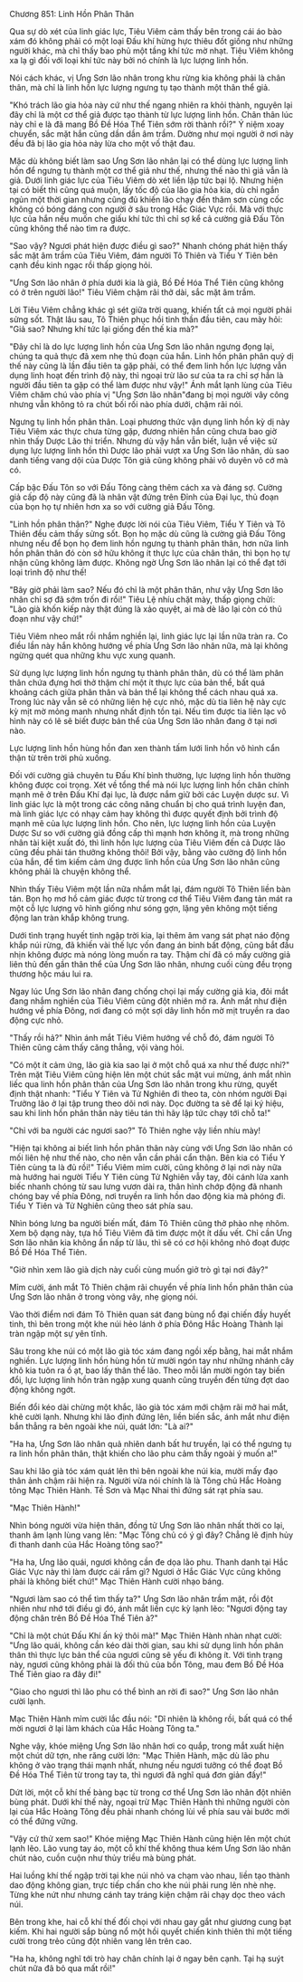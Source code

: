 




Chương 851: Linh Hồn Phân Thân


Qua sự dò xét của linh giác lực, Tiêu Viêm cảm thấy bên trong cái áo bào xám đó không phải có một loại Đấu khí hừng hực thiêu đốt giống như những người khác, mà chỉ thấy bao phủ một tầng khí tức mờ nhạt. Tiêu Viêm không xa lạ gì đối với loại khí tức này bởi nó chính là lực lượng linh hồn.

Nói cách khác, vị Ưng Sơn lão nhân trong khu rừng kia không phải là chân thân, mà chỉ là linh hồn lực lượng ngưng tụ tạo thành một thân thể giả.

"Khó trách lão gia hỏa này cứ như thế ngang nhiên ra khỏi thành, nguyên lại đây chỉ là một cơ thể giả được tạo thành từ lực lượng linh hồn. Chân thân lúc này chỉ e là đã mang Bồ Đề Hóa Thể Tiên sớm rời thành rồi?" Ý niệm xoay chuyển, sắc mặt hắn cũng dần dần âm trầm. Dường như mọi người ở nơi này đều đã bị lão gia hỏa này lừa cho một vố thật đau.

Mặc dù không biết làm sao Ưng Sơn lão nhân lại có thể dùng lực lượng linh hồn để ngưng tụ thành một cơ thể giả như thế, nhưng thế nào thì giả vẫn là giả. Dưới linh giác lực của Tiêu Viêm dò xét liền lập tức bại lộ. Nhưng hiện tại có biết thì cũng quá muộn, lấy tốc độ của lão gia hỏa kia, dù chỉ ngắn ngủn một thời gian nhưng cũng đủ khiến lão chạy đến thâm sơn cùng cốc không có bóng dáng con người ở sâu trong Hắc Giác Vực rồi. Mà với thực lực của hắn nếu muốn che giấu khí tức thì chỉ sợ kể cả cường giả Đấu Tôn cũng không thể nào tìm ra được.

"Sao vậy? Ngươi phát hiện được điều gì sao?" Nhanh chóng phát hiện thấy sắc mặt âm trầm của Tiêu Viêm, đám người Tô Thiên và Tiểu Y Tiên bên cạnh đều kinh ngạc rồi thấp giọng hỏi.

"Ưng Sơn lão nhân ở phía dưới kia là giả, Bồ Đề Hóa Thể Tiên cũng không có ở trên người lão!" Tiêu Viêm chậm rãi thở dài, sắc mặt âm trầm.

Lời Tiêu Viêm chẳng khác gì sét giữa trời quang, khiến tất cả mọi người phải sửng sốt. Thật lâu sau, Tô Thiên phục hồi tinh thần đầu tiên, cau mày hỏi: "Giả sao? Nhưng khí tức lại giống đến thế kia mà?"

"Đây chỉ là do lực lượng linh hồn của Ưng Sơn lão nhân ngưng đọng lại, chúng ta quả thực đã xem nhẹ thủ đoạn của hắn. Linh hồn phân phân quỷ dị thế này cũng là lần đầu tiên ta gặp phải, có thể đem linh hồn lực lượng vẫn dụng linh hoạt đến trình độ này, thì ngoại trừ lão sư của ta ra chỉ sợ hắn là người đầu tiên ta gặp có thể làm được như vậy!" Ánh mắt lạnh lùng của Tiêu Viêm chăm chú vào phía vị "Ưng Sơn lão nhân"đang bị mọi người vây công nhưng vẫn không tỏ ra chút bối rối nào phía dưới, chậm rãi nói.

Ngưng tụ linh hồn phân thân. Loại phương thức vận dụng linh hồn kỳ dị này Tiêu Viêm xác thực chưa từng gặp, đương nhiên hắn cũng chưa bao giờ nhìn thấy Dược Lão thi triển. Nhưng dù vậy hắn vẫn biết, luận về việc sử dụng lực lượng linh hồn thì Dược lão phải vượt xa Ưng Sơn lão nhân, dù sao danh tiếng vang dội của Dược Tôn giả cũng không phải vô duyên vô cớ mà có.

Cấp bậc Đấu Tôn so với Đấu Tông càng thêm cách xa và đáng sợ. Cường giả cấp độ này cũng đã là nhân vật đứng trên Đỉnh của Đại lục, thủ đoạn của bọn họ tự nhiên hơn xa so với cường giả Đấu Tông.

"Linh hồn phân thân?" Nghe được lời nói của Tiêu Viêm, Tiểu Y Tiên và Tô Thiên đều cảm thấy sửng sốt. Bọn họ mặc dù cũng là cường giả Đấu Tông nhưng nếu để bọn họ đem linh hồn ngưng tụ thành phân thân, hơn nữa linh hồn phân thân đó còn sở hữu không ít thực lực của chân thân, thì bọn họ tự nhận cũng không làm được. Không ngờ Ưng Sơn lão nhân lại có thể đạt tới loại trình độ như thế!

"Bây giờ phải làm sao? Nếu đó chỉ là một phân thân, như vậy Ưng Sơn lão nhân chỉ sợ đã sớm trốn đi rồi!" Tiêu Lệ nhíu chặt mày, thấp giọng chửi: "Lão già khốn kiếp này thật đúng là xảo quyệt, ai mà dè lão lại còn có thủ đoạn như vậy chứ!"

Tiêu Viêm nheo mắt rồi nhắm nghiền lại, linh giác lực lại lần nữa tràn ra. Co điều lần này hắn không hướng về phía Ưng Sơn lão nhân nữa, mà lại không ngừng quét qua những khu vực xung quanh.

Sử dụng lực lượng linh hồn ngưng tụ thành phân thân, dù có thể làm phân thân chứa đựng hơi thở thậm chí một ít thực lực của bản thể, bất quá khoảng cách giữa phân thân và bản thể lại không thể cách nhau quá xa. Trong lúc này vẫn sẽ có những liên hệ cực nhỏ, mặc dù tia liên hệ này cực kỳ mịt mờ mỏng manh nhưng nhất định tồn tại. Nếu tìm được tia liên lạc vô hình này có lẽ sẽ biết được bản thể của Ưng Sơn lão nhân đang ở tại nơi nào.

Lực lượng linh hồn hùng hồn đan xen thành tấm lưới linh hồn vô hình cẩn thận từ trên trời phủ xuống.

Đối với cường giả chuyên tu Đấu Khí bình thường, lực lượng linh hồn thường không được coi trọng. Xét về tổng thể mà nói lực lượng linh hồn chân chính mạnh mẽ ở trên Đấu Khí đại lục, là được nắm giữ bởi các Luyện dược sư. Vì linh giác lực là một trong các công năng chuẩn bị cho quá trình luyện đan, mà linh giác lực có nhạy cảm hay không thì được quyết định bởi trình độ mạnh mẽ của lực lượng linh hồn. Cho nên, lực lượng linh hồn của Luyện Dược Sư so với cường giả đồng cấp thì mạnh hơn không ít, mà trong những nhân tài kiệt xuất đó, thì linh hồn lực lượng của Tiêu Viêm đến cả Dược lão cũng đều phải tán thưởng không thôi! Bởi vậy, bằng vào cường độ linh hồn của hắn, để tìm kiếm cảm ứng được linh hồn của Ưng Sơn lão nhân cũng không phải là chuyện không thể.

Nhìn thấy Tiêu Viêm một lần nữa nhắm mắt lại, đám người Tô Thiên liền bàn tán. Bọn họ mơ hồ cảm giác được từ trong cơ thể Tiêu Viêm đang tản mát ra một cỗ lực lượng vô hình giống như sóng gợn, lặng yên không một tiếng động lan tràn khắp không trung.

Dưới tình trạng huyết tinh ngập trời kia, lại thêm âm vang sát phạt náo động khắp núi rừng, đã khiến vài thế lực vốn đang án binh bất động, cũng bắt đầu nhịn không được mà nóng lòng muốn ra tay. Thậm chí đã có mấy cường giả liên thủ đến gần thân thể của Ưng Sơn lão nhân, nhưng cuối cùng đều trọng thương hộc máu lui ra.

Ngay lúc Ưng Sơn lão nhân đang chống chọi lại mấy cường giả kia, đôi mắt đang nhắm nghiền của Tiêu Viêm cũng đột nhiên mở ra. Ánh mắt như điện hướng về phía Đông, nơi đang có một sợi dây linh hồn mờ mịt truyền ra dao động cực nhỏ.

"Thấy rồi hả?" Nhìn ánh mắt Tiêu Viêm hướng về chỗ đó, đám người Tô Thiên cũng cảm thấy căng thẳng, vội vàng hỏi.

"Có một ít cảm ứng, lão già kia sao lại ở một chỗ quá xa như thế được nhỉ?" Trên mặt Tiêu Viêm cũng hiện lên một chút sắc mặt vui mừng, ánh mắt nhìn liếc qua linh hồn phân thân của Ưng Sơn lão nhân trong khu rừng, quyết định thật nhanh: "Tiểu Y Tiên và Tử Nghiên đi theo ta, còn nhóm người Đại Trưởng lão ở lại tập trung theo dõi nơi này. Dọc đường ta sẽ để lại ký hiệu, sau khi linh hồn phân thân này tiêu tán thì hãy lập tức chạy tới chỗ ta!"

"Chỉ với ba người các ngươi sao?" Tô Thiên nghe vậy liền nhíu mày!

"Hiện tại không ai biết linh hồn phân thân này cùng với Ưng Sơn lão nhân có mối liên hệ như thế nào, cho nên vẫn cần phải cẩn thận. Bên kia có Tiểu Y Tiên cùng ta là đủ rồi!" Tiểu Viêm mỉm cười, cũng không ở lại nơi này nữa mà hướng hai người Tiểu Y Tiên cùng Tử Nghiên vẫy tay, đôi cánh lửa xanh biếc nhanh chóng từ sau lưng vươn dài ra, thân hình chớp động đã nhanh chóng bay về phía Đông, nơi truyền ra linh hồn dao động kia mà phóng đi. Tiểu Y Tiên và Tử Nghiên cũng theo sát phía sau.

Nhìn bóng lưng ba người biến mất, đám Tô Thiên cũng thở phào nhẹ nhõm. Xem bộ dạng này, tựa hồ Tiêu Viêm đã tìm được một ít dấu vết. Chỉ cần Ưng Sơn lão nhân kia không ẩn nấp từ lâu, thì sẽ có cơ hội không nhỏ đoạt được Bồ Đề Hóa Thể Tiên.

"Giờ nhìn xem lão già dịch này cuối cùng muốn giở trò gì tại nơi đây?"

Mỉm cười, ánh mắt Tô Thiên chậm rãi chuyển về phía linh hồn phân thân của Ưng Sơn lão nhân ở trong vòng vây, nhẹ giọng nói.

Vào thời điểm nơi đám Tô Thiên quan sát đang bùng nổ đại chiến đầy huyết tinh, thì bên trong một khe núi hẻo lánh ở phía Đông Hắc Hoàng Thành lại tràn ngập một sự yên tĩnh.

Sâu trong khe núi có một lão già tóc xám đang ngồi xếp bằng, hai mắt nhắm nghiền. Lực lượng linh hồn hùng hồn từ mười ngón tay như những nhánh cây khô kia tuôn ra ồ ạt, bao lấy thân thể lão. Theo mỗi lần mười ngón tay biến đổi, lực lượng linh hồn tràn ngập xung quanh cũng truyền đến từng đợt dao động không ngớt.

Biến đổi kéo dài chừng một khắc, lão già tóc xám mới chậm rãi mở hai mắt, khẽ cười lạnh. Nhưng khi lão định đứng lên, liền biến sắc, ánh mắt như điện bắn thẳng ra bên ngoài khe núi, quát lớn: "Là ai?"

"Ha ha, Ưng Sơn lão nhân quả nhiên danh bất hư truyền, lại có thể ngưng tụ ra linh hồn phân thân, thật khiến cho lão phu cảm thấy ngoài ý muốn a!"

Sau khi lão già tóc xám quát lên thì bên ngoài khe núi kia, mười mấy đạo thân ảnh chậm rãi hiện ra. Người vừa nói chính là là Tông chủ Hắc Hoàng tông Mạc Thiên Hành. Tề Sơn và Mạc Nhai thì đứng sát rạt phía sau.

"Mạc Thiên Hành!"

Nhìn bóng người vừa hiện thân, đồng tử Ưng Sơn lão nhân nhất thời co lại, thanh âm lạnh lùng vang lên: "Mạc Tông chủ có ý gì đây? Chẳng lẽ định hủy đi thanh danh của Hắc Hoàng tông sao?"

"Ha ha, Ưng lão quái, ngươi không cần đe dọa lão phu. Thanh danh tại Hắc Giác Vực này thì làm được cái rắm gì? Ngươi ở Hắc Giác Vực cũng không phải là không biết chứ!" Mạc Thiên Hành cười nhạo báng.

"Ngươi làm sao có thể tìm thấy ta?" Ưng Sơn lão nhân trầm mặt, rồi đột nhiên như nhớ tới điều gì đó, ánh mắt liền cực kỳ lạnh lẽo: "Ngươi động tay động chân trên Bồ Đề Hóa Thể Tiên à?"

"Chỉ là một chút Đấu Khí ấn ký thôi mà!" Mạc Thiên Hành nhàn nhạt cười: "Ưng lão quái, không cần kéo dài thời gian, sau khi sử dụng linh hồn phân thân thì thực lực bản thể của ngươi cũng sẽ yếu đi không ít. Với tình trạng này, ngươi cũng không phải là đối thủ của bổn Tông, mau đem Bồ Đề Hóa Thể Tiên giao ra đây đi!"

"Giao cho ngươi thì lão phu có thể bình an rời đi sao?" Ưng Sơn lão nhân cười lạnh.

Mạc Thiên Hành mỉm cười lắc đầu nói: "Dĩ nhiên là không rồi, bất quá có thể mời ngươi ở lại làm khách của Hắc Hoàng Tông ta."

Nghe vậy, khóe miệng Ưng Sơn lão nhân hơi co quắp, trong mắt xuất hiện một chút dữ tợn, nhe răng cười lớn: "Mạc Thiên Hành, mặc dù lão phu không ở vào trạng thái mạnh nhất, nhưng nếu ngươi tưởng có thể đoạt Bồ Đề Hóa Thể Tiên từ trong tay ta, thì ngươi đã nghĩ quá đơn giản đấy!"

Dứt lời, một cỗ khí thế bàng bạc từ trong cơ thể Ưng Sơn lão nhân đột nhiên bùng phát. Dưới khí thế này, ngoại trừ Mạc Thiên Hành thì những người còn lại của Hắc Hoàng Tông đều phải nhanh chóng lùi về phía sau vài bước mới có thể đứng vững.

"Vậy cứ thử xem sao!" Khóe miệng Mạc Thiên Hành cũng hiện lên một chút lạnh lẽo. Lão vung tay áo, một cỗ khí thế không thua kém Ưng Sơn lão nhân chút nào, cuồn cuộn như thủy triều mà bùng phát.

Hai luồng khí thế ngập trời tại khe núi nhỏ va chạm vào nhau, liền tạo thành dao động không gian, trực tiếp chấn cho khe núi phải rung lên nhè nhẹ. Từng khe nứt như nhưng cánh tay tráng kiện chậm rãi chạy dọc theo vách núi.

Bên trong khe, hai cỗ khí thế đối chọi với nhau gay gắt như giương cung bạt kiếm. Khi hai người sắp bùng nổ một hồi quyết chiến kinh thiên thì một tiếng cười trong trẻo cũng đột nhiên vang lên trên cao.

"Ha ha, không nghĩ tới trò hay chân chính lại ở ngay bên cạnh. Tại hạ suýt chút nữa đã bỏ qua mất rồi!"




